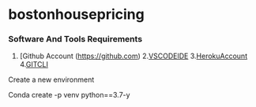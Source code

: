 # bostonhousepricing


### Software And Tools  Requirements

1. [Github Account (https://github.com)
2.[VSCODEIDE](https://code.visualstudio.com/)
3.[HerokuAccount](https://heroku.com)
4.[GITCLI](https://git-scm.com/book/en/v2/Getting-Started-The-Command-Line)

Create a new environment

Conda create -p venv python==3.7-y